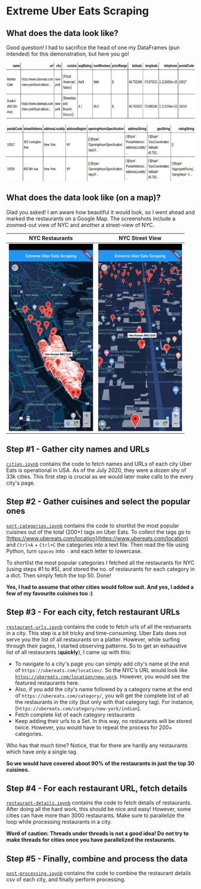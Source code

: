 # Extreme Uber Eats Scraping


## What does the data look like?
Good question! I had to sacrifice the head of one my DataFrames (pun intended) for this demonstration, but here you go!
<p></p>
<kbd><img src="https://github.com/gsunit/Extreme-Uber-Eats-Scraping/blob/master/assets/df_head_1.png" height="150" /></kbd>
<p></p>
<kbd><img src="https://github.com/gsunit/Extreme-Uber-Eats-Scraping/blob/master/assets/df_head_2.png" height="150"" /></kbd>

## What does the data look like (on a map)?
Glad you asked! I am aware how beautiful it would look, so I went ahead and marked the restaurants on a Google Map. The screenshots include a zoomed-out view of NYC and another a street-view of NYC.
<p></p>



 
| NYC Restaurants | NYC Street View |
| ------------- | ------------- |
| <kbd><img src="https://github.com/gsunit/Extreme-Uber-Eats-Scraping/blob/master/assets/app_ss_1.jpg" height="500" /></kbd> | <kbd><img src="https://github.com/gsunit/Extreme-Uber-Eats-Scraping/blob/master/assets/app_ss_2.jpg" height="500" /></kbd> |


## Step #1 - Gather city names and URLs
[`cities.ipynb`]() contains the code to fetch names and URLs of each city Uber Eats is operational in USA. As of the July 2020, they were a dozen shy of 33k cities. This first step is crucial as we would later make calls to the every city's page.

## Step #2 - Gather cuisines and select the popular ones
[`sort-categories.ipynb`]() contains the code to shortlist the most popular cuisines out of the total (200+) tags on Uber Eats. To collect the tags go to [https://www.ubereats.com/location](https://www.ubereats.com/location) and `Ctrl+A` + `Ctrl+C` the categories into a text file. Then read the file using Python, turn `spaces` into `-` and each letter to lowercase.

To shortlist the most popular categories I fetched all the restaurants for NYC (using steps #1 to #5), and stored the no. of restaurants for each category in a dict. Then simply fetch the top 50. Done!

**Yes, I had to assume that other cities would follow suit. And yes, I added a few of my favourite cuisines too :)**

## Step #3 - For each city, fetch restaurant URLs
[`restaurant-urls.ipynb`]() contains the code to fetch urls of all the restuarants in a city. This step is a bit tricky and time-consuming. Uber Eats does not serve you the list of all restaurants on a platter. However, while surfing through their pages, I started observing patterns. So to get an exhaustive list of all restaurants (**quickly**), I came up with this:

- To navigate to a city's page you can simply add city's name at the end of `https://ubereats.com/location/`. So the NYC's URL would look like [`https://ubereats.com/location/new-york`](`https://ubereats.com/location/new-york`). However, you would see the featured restaurants here.
- Also, if you add the city's name followed by a category name at the end of `https://ubereats.com/category/`, you will get the complete list of all the restaurants in the city (but only with that category tag). For instance, [`https://ubereats.com/category/new-york/indian`].
- Fetch complete list of each category restaurants
- Keep adding their urls to a Set. In this way, no restaurants will be stored twice. However, you would have to repeat the process for 200+ categories. 

Who has that much time? Notice, that for there are hardly any restaurants which have only a single tag.

**So we would have covered about 90% of the restaurants in just the top 30 cuisines.**

## Step #4 - For each restaurant URL, fetch details
[`restaurant-details.ipynb`]() contains the code to fetch details of restaurants. After doing all the hard work, this should be nice and easy! However, some cities can have more than 3000 restaurants. Make sure to parallelize the loop while processing restaurants in a city.

**Word of caution: Threads under threads is not a good idea! Do not try to make threads for cities once you have parallelized the restaurants.**

## Step #5 - Finally, combine and process the data
[`post-processing.ipynb`]() contains the code to combine the restaurant details csv of each city, and finally perform processing.
